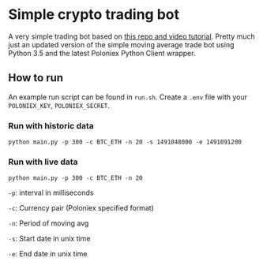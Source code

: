 # Simple crypto trading bot

A very simple trading bot based on [this repo and video tutorial](https://github.com/bwentzloff/trading-bot). Pretty much just an updated version of the simple moving average trade bot using Python 3.5 and the latest Poloniex Python Client wrapper.

## How to run
An example run script can be found in `run.sh`.
Create a `.env` file with your `POLONIEX_KEY`, `POLONIEX_SECRET`.

### Run with historic data
`python main.py -p 300 -c BTC_ETH -n 20 -s 1491048000 -e 1491091200`

### Run with live data
`python main.py -p 300 -c BTC_ETH -n 20`

`-p`: interval in milliseconds

`-c`: Currency pair (Poloniex specified format)

`-n`: Period of moving avg

`-s`: Start date in unix time

`-e`: End date in unix time